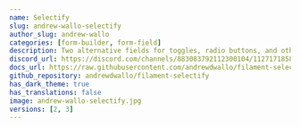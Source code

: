 ```yaml
---
name: Selectify
slug: andrew-wallo-selectify
author_slug: andrew-wallo
categories: [form-builder, form-field]
description: Two alternative fields for toggles, radio buttons, and other selectors.
discord_url: https://discord.com/channels/883083792112300104/1127171858027003924
docs_url: https://raw.githubusercontent.com/andrewdwallo/filament-selectify/1.x/README.md
github_repository: andrewdwallo/filament-selectify
has_dark_theme: true
has_translations: false
image: andrew-wallo-selectify.jpg
versions: [2, 3]
---
```

